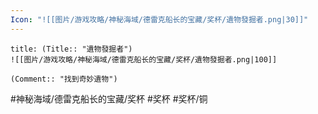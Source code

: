 ```yaml
---
Icon: "![[图片/游戏攻略/神秘海域/德雷克船长的宝藏/奖杯/遺物發掘者.png|30]]"
---
```

```ad-common-bronze-trophy
title: (Title:: "遺物發掘者")
![[图片/游戏攻略/神秘海域/德雷克船长的宝藏/奖杯/遺物發掘者.png|100]]

(Comment:: "找到奇妙遺物")
```

#神秘海域/德雷克船长的宝藏/奖杯 #奖杯 #奖杯/铜
